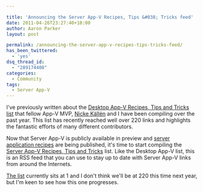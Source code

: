 ```yaml
---

title: 'Announcing the Server App-V Recipes, Tips &#038; Tricks feed'
date: 2011-04-26T23:27:40+10:00
author: Aaron Parker
layout: post

permalink: /announcing-the-server-app-v-recipes-tips-tricks-feed/
has_been_twittered:
  - 'yes'
dsq_thread_id:
  - "289174408"
categories:
  - Community
tags:
  - Server App-V
---
```

I've previously written about the [Desktop App-V Recipes, Tips and Tricks list]({{site.baseurl}}/virtualisation/200-app-v-recipes-tips-and-tricks-to-keep-you-busy/) that fellow App-V MVP, [Nicke Källén](http://www.viridisit.se/eng/blog/) and I have been compiling over the past year. This list has recently reached well over 220 links and highlights the fantastic efforts of many different contributors.

Now that Server App-V is publicly available in preview and [server application recipes](http://blogs.technet.com/b/serverappv/archive/2011/04/26/sequencing-petshop-4.aspx) are being published, it's time to start compiling the [Server App-V Recipes, Tips and Tricks](http://feeds.feedburner.com/ServerAppVRecipes) list. Like the Desktop App-V list, this is an RSS feed that you can use to stay up to date with Server App-V links from around the Internets.

[The list](http://feeds.feedburner.com/ServerAppVRecipes) currently sits at 1 and I don't think we'll be at 220 this time next year, but I'm keen to see how this one progresses.